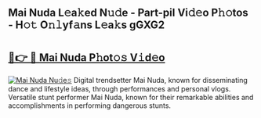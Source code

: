 ## Mai Nuda L𝚎a𝚔ed N𝚞𝚍e - Part-piI Vi𝚍𝚎o P𝚑𝚘tos - H𝚘𝚝 O𝚗𝚕yf𝚊ns L𝚎a𝚔s gGXG2

# <h2><a href="http://kf8mvz.oniu.top/?m=Mai+Nuda">🔗👉 🔴 Mai Nuda P𝚑ot𝚘𝚜 V𝚒d𝚎o</a></h2>

[![Mai Nuda Nu𝚍e𝚜](https://i.imgur.com/0qMVB7G.gif)](http://kf8mvz.oniu.top/?m=Mai+Nuda)
Digital trendsetter Mai Nuda, known for disseminating dance and lifestyle ideas, through performances and personal vlogs. Versatile stunt performer Mai Nuda, known for their remarkable abilities and accomplishments in performing dangerous stunts.  
